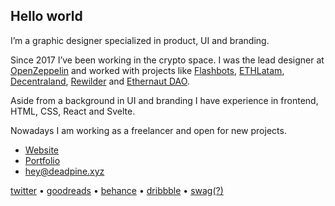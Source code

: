 ## Hello world

I’m a graphic designer specialized in product, UI and branding.

Since 2017 I’ve been working in the crypto space. I was the lead designer at [OpenZeppelin](https://openzeppelin.com/) and worked with projects like [Flashbots](https://flashbots.net/), [ETHLatam](http://ethlatam.org/), [Decentraland](https://decentraland.org/), [Rewilder](https://app.rewilder.xyz/#) and [Ethernaut DAO](https://mint.ethernautdao.io/#about).

Aside from a background in UI and branding I have experience in frontend, HTML, CSS, React and Svelte.

Nowadays I am working as a freelancer and open for new projects.

- [Website](https://deadpine.xyz/)
- [Portfolio](https://www.figma.com/file/mmbH1d55gxXUbLVRbcEq4o/Deadpine-Portfolio?node-id=0%3A1)
- hey@deadpine.xyz

[twitter](https://twitter.com/deadpine_xyz) • [goodreads](https://goodreads.com/deadpine) • [behance](https://www.behance.net/deadpine) • [dribbble](https://dribbble.com/deadpine) • [swag(?)](https://store.deadpine.xyz)

<!---
deadpine/deadpine is a ✨ special ✨ repository because its `README.md` (this file) appears on your GitHub profile.
You can click the Preview link to take a look at your changes.
--->

